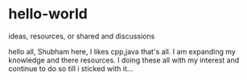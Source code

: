 # hello-world
ideas, resources, or shared and discussions

hello all,
Shubham here, I likes cpp,java that's all.
I am expanding my knowledge and there resources. I doing these all with my interest and continue to do so till i sticked with it...
